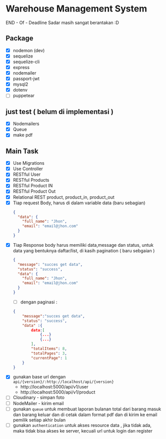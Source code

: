 # Warehouse Management System
END - Of - Deadline
Sadar masih sangat berantakan :D
## Package
- [x] nodemon (dev)
- [x] sequelize
- [x] sequelize-cli
- [x] express
- [x] nodemailer
- [x] passport-jwt
- [x] mysql2
- [x] dotenv
- [ ] puppetear

## just test ( belum di implementasi )
- [x] Nodemailers 
- [x] Queue
- [x] make pdf

## Main Task

- [x] Use Migrations
- [x] Use Controller
- [x] RESTful User
- [x] RESTful Products
- [x] RESTful Product IN
- [x] RESTful Product Out
- [x] Relational REST product, product_in, product_out
- [x] Tiap request Body, harus di dalam variable data (baru sebagian)
  ```json
  {
    "data": {
      "full_name": "Jhon",
      "email": "email@jhon.com"
    }
  }
  ```
- [x] Tiap Response body harus memiliki data,message dan status, untuk data yang bentuknya daftar/list, di kasih pagination ( baru sebgaian )
  ```json
  {
    "message": "succes get data",
    "status": "success",
    "data": {
      "full_name": "Jhon",
      "email": "email@jhon.com"
    }
  }
  ```
  -[ ] dengan paginasi :
  ```json
  {
      "message":"succes get data",
      "status": "success",
      "data" :{
          data:[
              {...}
              {...}
          ],
          "totalItems": 8,
          "totalPages": 3,
          "currentPage": 1
      }
  }
  ```
- [x] gunakan base url dengan `api/{version}/:http://localhost/api/{version}`
  - http://localhost:5000/api/v1/user
  - http://localhost:5000/api/v1/product
- [ ] Cloudinary - simpan foto
- [ ] NodeMailer - kirim email
- [ ] gunakan `queue` untuk membuat laporan bulanan total dari barang masuk dan barang keluar dan di cetak dalam format pdf dan di kirim ke email pemilik setiap akhir bulan
- [ ] gunakan `authentication` untuk akses resource data , jika tidak ada, maka tidak bisa akses ke server, kecuali url untuk login dan register